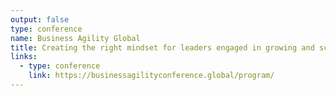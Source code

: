 ```yaml
---
output: false
type: conference
name: Business Agility Global
title: Creating the right mindset for leaders engaged in growing and scaling organisations
links:
  - type: conference
    link: https://businessagilityconference.global/program/
---
```

